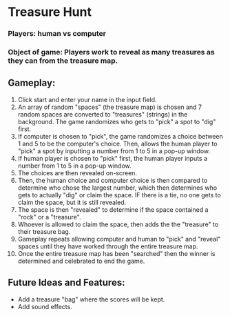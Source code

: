 # Treasure Hunt

### Players: human vs computer
### Object of game: Players work to reveal as many treasures as they can from the treasure map.
## Gameplay:
1. Click start and enter your name in the input field.
2. An array of random "spaces" (the treasure map) is chosen and 7 random spaces are converted to "treasures" (strings) in the background. The game randomizes who gets to "pick" a spot to "dig" first.
3. If computer is chosen to "pick", the game randomizes a choice between 1 and 5 to be the computer's choice. Then, allows the human player to "pick" a spot by inputting a number from 1 to 5 in a pop-up window.
4. If human player is chosen to "pick" first, the human player inputs a number from 1 to 5 in a pop-up window.
5. The choices are then revealed on-screen.
6. Then, the human choice and computer choice is then compared to determine who chose the largest number, which then determines who gets to actually "dig" or claim the space. IF there is a tie, no one gets to claim the space, but it is still revealed.
7. The space is then "revealed" to determine if the space contained a "rock" or a "treasure".
8. Whoever is allowed to claim the space, then adds the the "treasure" to their treasure bag.
9. Gameplay repeats allowing computer and human to "pick" and "reveal" spaces until they have worked through the entire treasure map.
10. Once the entire treasure map has been "searched" then the winner is determined and celebrated to end the game.

## Future Ideas and Features:
* Add a treasure "bag" where the scores will be kept.
* Add sound effects.
